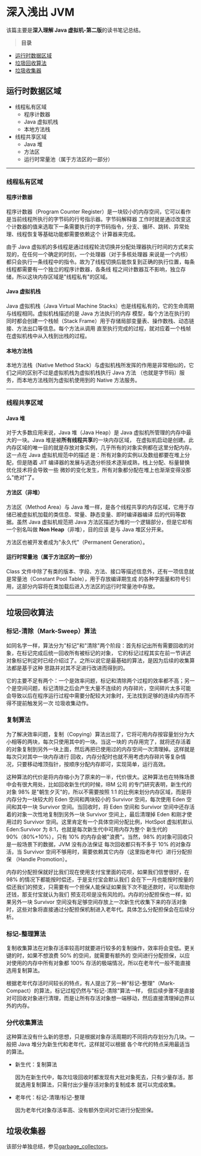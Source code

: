 # 深入浅出 JVM
该篇主要是**深入理解 Java 虚拟机-第二版**的读书笔记总结。

>**目录**

- [运行时数据区域](#运行时数据区域) 
- [垃圾回收算法](#垃圾回收算法) 
- [垃圾收集器](#垃圾收集器) 

## 运行时数据区域
- 线程私有区域
    - 程序计数器
    - Java 虚拟机栈
    - 本地方法栈
- 线程共享区域
    - Java 堆
    - 方法区
    - 运行时常量池（属于方法区的一部分）

---

### 线程私有区域
#### 程序计数器
程序计数器（Program Counter Register）是一块较小的内存空间，它可以看作是当前线程所执行的字节码的行号指示器。字节码解释器
工作时就是通过改变这个计数器的值来选取下一条需要执行的字节码指令，分支、循环、跳转、异常处理、线程恢复等基础功能都需要依赖这个
计算器来完成。

由于 Java 虚拟机的多线程是通过线程轮流切换并分配处理器执行时间的方式来实现的，在任何一个确定的时刻，一个处理器（对于多核处理器
来说是一个内核）都只会执行一条线程中的指令。故为了线程切换后能恢复到正确的执行位置，每条线程都需要有一个独立的程序计数器，各条线
程之间计数器互不影响，独立存储，所以这块内存区域是"线程私有"的区域。

#### Java 虚拟机栈
Java 虚拟机栈（Java Virtual Machine Stacks）也是线程私有的，它的生命周期与线程相同。虚拟机栈描述的是 Java 方法执行的内存
模型，每个方法在执行的同时都会创建一个栈帧（Stack Frame）用于存储局部变量表、操作数栈、动态链接、方法出口等信息。每个方法从调用
直至执行完成的过程，就对应着一个栈帧在虚拟机栈中从入栈到出栈的过程。

#### 本地方法栈
本地方法栈（Native Method Stack）与虚拟机栈所发挥的作用是非常相似的，它们之间的区别不过是虚拟机栈为虚拟机栈执行 Java 方法
（也就是字节码）服务，而本地方法栈则为虚拟机使用到的 Native 方法服务。

---

### 线程共享区域
#### Java 堆
对于大多数应用来说，Java 堆（Java Heap）是 Java 虚拟机所管理的内存中最大的一块。Java 堆是被**所有线程共享**的一块内存区域，
在虚拟机启动是创建。此内存区域的唯一目的就是存放对象实例，几乎所有的对象实例都在这里分配内存。这一点在 Java 虚拟机规范中的描述
是：所有对象的实例以及数组都要在堆上分配，但是随着 JIT 编译器的发展与逃逸分析技术逐渐成熟，栈上分配、标量替换优化技术将会导致一些
微妙的变化发生，所有对象都分配在堆上也渐渐变得没那么"绝对"了。

#### 方法区（非堆）
方法区（Method Area）与 Java 堆一样，是各个线程共享的内存区域，它用于存储已被虚拟机加载的类信息、常量、静态变量、即时编译器编译
后的代码等数据。虽然 Java 虚拟机规范把 Java 方法区描述为堆的一个逻辑部分，但是它却有一个别名叫做 **Non Heap**（非堆），目的应该
是与 Java 堆区分开来。

方法区也被开发者成为"永久代"（Permanent Generation）。

#### 运行时常量池（属于方法区的一部分）
Class 文件中除了有类的版本、字段、方法、接口等描述信息外，还有一项信息就是常量池（Constant Pool Table），用于存放编译期生成
的各种字面量和符号引用，这部分内容将在类加载后进入方法区的运行时常量池中存放。


---

## 垃圾回收算法
### 标记-清除（Mark-Sweep）算法
如同名字一样，算法分为"标记"和"清除"两个阶段：首先标记出所有需要回收的对象，在标记完成后统一回收所有被标记的对象，
它的标记过程其实在前一节讲述对象标记判定时已经介绍过了。之所以说它是最基础的算法，是因为后续的收集算法都是基于这种
思路并对其不足进行改进而得到的。

它的主要不足有两个：一个是效率问题，标记和清除两个过程的效率都不高；另一个是空间问题，标记清除之后会产生大量不连续的
内存碎片，空间碎片太多可能会导致以后在程序运行过程中需要分配较大对象时，无法找到足够的连续内存而不得不提前触发另一次
垃圾收集动作。


### 复制算法
为了解决效率问题，复制（Copying）算法出现了，它将可用内存按容量划分为大小相等的两块，每次只使用其中的一块。当这一块的
内存用完了，就将还存活着的对象复制到另外一块上面，然后再把已使用过的内存空间一次清理掉。这样就是每次只对其中一块内存进行
回收，内存分配时也就不用考虑内存碎片等复杂情况，只要移动堆顶指针，按顺序分配内存即可，实现简单，运行高效。

这种算法的代价是将内存缩小为了原来的一半，代价很大。这种算法也在特殊场景中会有很大用处，比如回收新生代的时候，IBM 公司
的专门研究表明，新生代的对象 98% 是"朝生夕灭"的，所以不需要按照 1:1 的比例来划分内存区域，而是将内存分为一块较大的
Eden 空间和两块较小的 Survivor 空间，每次使用 Eden 空间和其中一块 Survivor 空间。当回收时，将 Eden 空间和
Survivor 空间中还存活着的对象一次性地复制到另外一块 Survivor 空间上，最后清理掉 Eden 和刚才使用过的 Survivor
空间。这里肯定有一个具体空间分配比例，HotSpot 虚拟机默认 Eden:Survivor 为 8:1，也就是每次新生代中可用内存为整个
新生代的 90%（80%+10%），只有 10% 的内存会被"浪费"。当然，98% 的对象可回收只是一般场景下的数据，JVM 没有办法保证
每次回收都只有不多于 10% 的对象存活，当 Survivor 空间不够用时，需要依赖其它内存（这里指老年代）进行分配担保
（Handle Promotion）。

内存的分配担保就好比我们现在使用支付宝里面的花呗，如果我们信誉很好，在 98% 的情况下都能按时偿还，于是支付宝会默认我们
会在下一月也能按时按量的偿还我们的预支，只需要有一个担保人能保证如果我下次不能还款时，可以帮助你还钱，那支付宝就认为我们
预支花呗是没有风险的。内存的分配担保也一样，如果另外一块 Survivor 空间没有足够空间存放上一次新生代收集下来的存活对象
时，这些对象将直接通过分配担保机制进入老年代。具体怎么分配担保会在后续分析。

### 标记-整理算法
复制收集算法在对象存活率较高时就要进行较多的复制操作，效率将会变低。更关键的时，如果不想浪费 50% 的空间，就需要有额外的
空间进行分配担保，以应对使用的内存中所有对象都 100% 存活的极端情况，所以在老年代一般不能直接选用复制算法。

根据老年代存活时间较长的特点，有人提出了另一种"标记-整理"（Mark-Compact）的算法，标记过程仍然与"标记-清除"算法一样，
但后续步骤不是直接对可回收对象进行清理，而是让所有存活对象想一端移动，然后直接清理掉边界以外的内存。

### 分代收集算法
这种算法没有什么新的思想，只是根据对象存活周期的不同将内存划分为几块。一般把 Java 堆分为新生代和老年代，这样就可以根据
各个年代的特点采用最适当的算法。

- 新生代：复制算法
    
    因为在新生代中，每次垃圾回收时都发现有大批对象死去，只有少量存活，那就选用复制算法，只需付出少量存活对象的复制成本
    就可以完成收集。

- 老年代：标记-清理/标记-整理
    
    因为老年代对象存活率高、没有额外空间对它进行分配担保。

## 垃圾收集器
该部分单独总结，参见[garbage_collectors](garbage_collectors.md)。